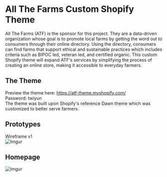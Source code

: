 # All The Farms Custom Shopify Theme

All The Farms (ATF) is the sponsor for this project. They are a data-driven organization whose goal is to promote local farms by getting the word out to consumers through their online directory. Using the directory, consumers can find farms that support ethical and sustainable practices which includes criteria such as BIPOC led, veteran led, and certified organic. This custom Shopify theme will expand ATF's services by simplifying the process of creating an online store, making it accessible to everyday farmers.

## The Theme

Preview the theme here: https://atf-theme.myshopify.com/<br />
Password: twiyun<br />
The theme was built upon Shopify's reference Dawn theme which was customized to better serve farmers.

## Prototypes
Wireframe v1<br />
![Imgur](https://i.imgur.com/EMr3B4m.png)

## Homepage
![Imgur](https://i.imgur.com/Bn3c85e.png)
